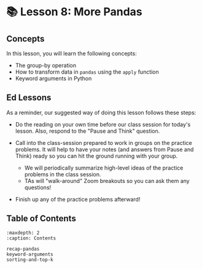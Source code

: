 # 📚 Lesson 8: More Pandas

##  Concepts  

In this lesson, you will learn the following concepts:  
-  The group-by operation  
-  How to transform data in     `pandas`     using the     `apply`     function  
-  Keyword arguments in Python  

##  Ed Lessons  

As a reminder, our suggested way of doing this lesson follows these steps:  
-  Do the reading on your own time before our class session for today's lesson. Also, respond to the "Pause and Think" question.  
-  Call into the class-session prepared to work in groups on the practice problems. It will help to have your notes (and answers from Pause and Think) ready so you can hit the ground running with your group.  
    -  We will periodically summarize high-level ideas of the practice problems in the class session.  
    -  TAs will "walk-around" Zoom breakouts so you can ask them any questions!  

-  Finish up any of the practice problems afterward!  



## Table of Contents

```{toctree}
:maxdepth: 2
:caption: Contents

recap-pandas
keyword-arguments
sorting-and-top-k
```